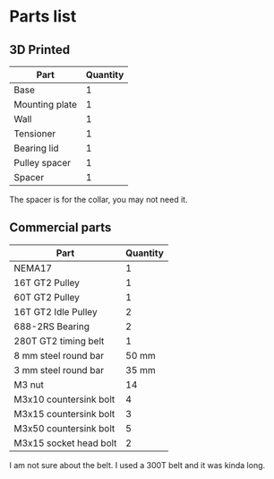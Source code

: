 # Parts list

## 3D Printed

| Part   | Quantity |
| -------- | ------- |
| Base  | 1    |
| Mounting plate | 1     |
| Wall    | 1    |
| Tensioner    | 1    |
| Bearing lid   | 1    |
| Pulley spacer  | 1    |
| Spacer   | 1    |

The spacer is for the collar, you may not need it.

## Commercial parts

| Part   | Quantity |
| -------- | ------- |
| NEMA17  | 1    |
| 16T GT2 Pulley | 1     |
| 60T GT2 Pulley  | 1    |
| 16T GT2 Idle Pulley  | 2    |
| 688-2RS Bearing | 2    |
| 280T GT2 timing belt | 1   |
| 8 mm steel round bar  | 50 mm    |
| 3 mm steel round bar  |   35 mm  |
| M3 nut  |   14  |
| M3x10 countersink bolt  |   4  |
| M3x15 countersink bolt  |   3  |
| M3x50 countersink bolt  |   5  |
| M3x15 socket head bolt  |   2  |

I am not sure about the belt. I used a 300T belt and it was kinda long.





